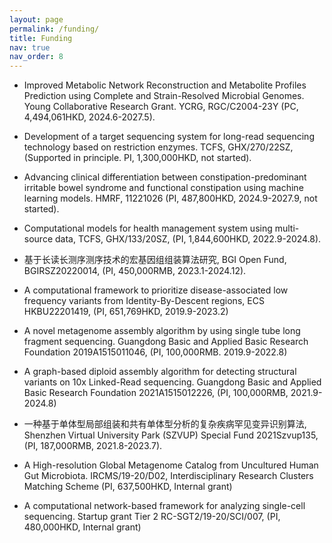```yaml
---
layout: page
permalink: /funding/
title: Funding
nav: true
nav_order: 8
---
```

- Improved Metabolic Network Reconstruction and Metabolite Profiles Prediction using Complete and Strain-Resolved Microbial Genomes. Young Collaborative Research Grant. YCRG, RGC/C2004-23Y (PC, 4,494,061HKD, 2024.6-2027.5).

- Development of a target sequencing system for long-read sequencing technology based on restriction enzymes. TCFS, GHX/270/22SZ, (Supported in principle. PI, 1,300,000HKD, not started). 

- Advancing clinical differentiation between constipation-predominant irritable bowel syndrome and functional constipation using machine learning models. HMRF, 11221026 (PI, 487,800HKD, 2024.9-2027.9, not started).

- Computational models for health management system using multi-source data, TCFS, GHX/133/20SZ, (PI, 1,844,600HKD, 2022.9-2024.8). 

- 基于长读长测序测序技术的宏基因组组装算法研究, BGI Open Fund, BGIRSZ20220014, (PI, 450,000RMB, 2023.1-2024.12). 

- A computational framework to prioritize disease-associated low frequency variants from Identity-By-Descent regions, ECS HKBU22201419, (PI, 651,769HKD, 2019.9-2023.2)

- A novel metagenome assembly algorithm by using single tube long fragment sequencing. Guangdong Basic and Applied Basic Research Foundation 2019A1515011046, (PI, 100,000RMB. 2019.9-2022.8)

- A graph-based diploid assembly algorithm for detecting structural variants on 10x Linked-Read sequencing. Guangdong Basic and Applied Basic Research Foundation 2021A1515012226, (PI, 100,000RMB, 2021.9-2024.8)

- 一种基于单体型局部组装和共有单体型分析的复杂疾病罕见变异识别算法, Shenzhen Virtual University Park (SZVUP) Special Fund 2021Szvup135, (PI, 187,000RMB, 2021.8-2023.7).

- A High-resolution Global Metagenome Catalog from Uncultured Human Gut Microbiota. IRCMS/19-20/D02, Interdisciplinary Research Clusters Matching Scheme (PI, 637,500HKD, Internal grant)

- A computational network-based framework for analyzing single-cell sequencing. Startup grant Tier 2 RC-SGT2/19-20/SCI/007, (PI, 480,000HKD, Internal grant) 